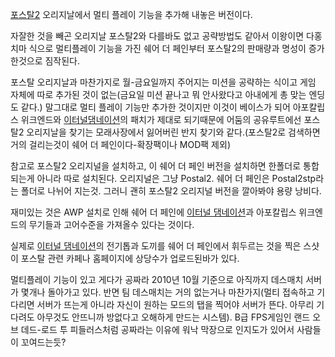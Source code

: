 [포스탈2](%ED%8F%AC%EC%8A%A4%ED%83%882.md) 오리지날에서 멀티 플레이 기능을 추가해 내놓은 버전이다.

자잘한 것을 빼곤 오리지날 포스탈2와 다를바도 없고 공략방법도 같아서 이왕이면 다홍치마 식으로 멀티플레이 기능을 가진 쉐어 더 페인부터
포스탈2의 판매량과 명성이 증가한것으로 짐작된다.  

포스탈 오리지날과 마찬가지로 월-금요일까지 주어지는 미션을 공략하는 식이고 게임 자체에 따로 추가된 것이 없는(금요일 미션 끝나고 뭐
안사왔다고 아내에게 총 맞는 엔딩도 같다.) 말그대로 멀티 플레이 기능만 추가한 것이지만 이것이 베이스가 되어 아포칼립스 위크엔드와 [이터널댐네이션](%EC%9D%B4%ED%84%B0%EB%84%90%20%EB%8C%90%EB%84%A4%EC%9D%B4%EC%85%98.md)의 패치가 제대로 되기때문에 어둠의 공유루트에선 포스탈2 오리지날을 찾기는 모래사장에서 잃어버린 반지 찾기와 같다.(포스탈2로 검색하면
거의 걸리는것이 쉐어 더 페인이다-확장팩이나 MOD팩 제외)

참고로 포스탈2 오리지널을 설치하고, 이 쉐어 더 페인 버전을 설치하면 한폴더로 통합되는게 아니라 따로 설치된다. 오리지널은 그냥
Postal2. 쉐어 더 페인은 Postal2stp라는 폴더로 나뉘어 지는것. 그러니 괜히 포스탈2 오리지널 버전을 깔아봐야 용량 낭비다.  

재미있는 것은 AWP 설치로 인해 쉐어 더 페인에 [이터널 댐네이션](%EC%9D%B4%ED%84%B0%EB%84%90%20%EB%8C%90%EB%84%A4%EC%9D%B4%EC%85%98.md)과 아포칼립스 위크엔드의 무기들과 고어수준을 가져올수 있다는 것이다.

실제로 [이터널 댐네이션](%EC%9D%B4%ED%84%B0%EB%84%90%20%EB%8C%90%EB%84%A4%EC%9D%B4%EC%85%98.md)의 전기톱과 도끼를 쉐어 더 페인에서 휘두르는 것을 찍은 스샷이 포스탈 관련 카페나 홈페이지에 상당수가 업로드된바가 있다.

멀티플레이 기능이 있고 게다가 공짜라 2010년 10월 기준으로 아직까지 데스매치 서버가 몇개나 돌아가고 있다. 반면 팀 데스매치는 거의
없는거나 마찬가지(멀티 접속하고 기다리면 서버가 뜨는게 아니라 자신이 원하는 모드의 탭을 찍어야 서버가 뜬다. 아무리 기다려도 아무것도
안뜨니까 방없다고 오해하게 만드는 시스템). B급 FPS게임인 랜드 오브 데드-로드 투 피들러스처럼 공짜라는 이유에 워낙 막장으로 인지도가
있어서 사람들이 꼬여드는듯?  

